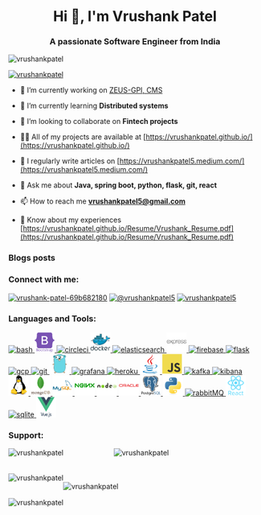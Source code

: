 <!-- <h1 align="center">Hi there 👋</h1>
<p align="center">
Hi I am Vrushank Patel, a 23 years old Developer living in Bangalore, India. I am a
Software Engineer, currently working with awesome folks at Capsystematic Technologies.
Have a look at my <a target="_blank" class="linkcapt" href="https://drive.google.com/file/d/1U4kgD_iQKGULBrF1_p95vrByx-blLveb/view?usp=sharing">Resume</a>, <a class="linkcapt" href="#works">Projects</a>, <a class="linkcapt" href="#services">Skills</a> or just connect with me on <a class="linkcapt" target="_blank"
href="https://www.linkedin.com/in/vrushank-patel-69b682180/">LinkedIn</a>. I am always excited to put lots of energy and enthusiasm into open source domain. also, I really love to do business with like minded people, lets discuss over coffee. Want to chat? Get in touch by dropping me an <a class="linkcapt" href="mailto:vrushankpatel5@gmail.com">Email</a>
</p>

## Social

[![LinkedIn Badge](https://img.shields.io/badge/LinkedIn-Profile-informational?style=flat&logo=linkedin&logoColor=white&color=0D76A8)](https://www.linkedin.com/in/vrushank-patel-69b682180/)

## 💼 Skills

![](https://img.shields.io/badge/Code-Java-informational?style=flat&logo=Java&logoColor=white&color=4AB197)
![](https://img.shields.io/badge/Code-Python-informational?style=flat&logo=Python&logoColor=white&color=4AB197)
![](https://img.shields.io/badge/Code-Javascript-informational?style=flat&logo=Javascript&logoColor=white&color=4AB197)
![](https://img.shields.io/badge/Code-TypeScript-informational?style=flat&logo=TypeScript&logoColor=white&color=4AB197)
![](https://img.shields.io/badge/Code-SpringBoot-informational?style=flat&logo=Spring&logoColor=white&color=4AB197)
![](https://img.shields.io/badge/Code-Hibernate-information?style=flat&logo=Hibernate&logoColor=white&color=4AB197)
![](https://img.shields.io/badge/Code-Django-information?style=flat&logo=Django&logoColor=white&color=4AB197)
![](https://img.shields.io/badge/Code-Flask-information?style=flat&logo=Flask&logoColor=white&color=4AB197)
![](https://img.shields.io/badge/Code-React-information?style=flat&logo=React&logoColor=white&color=4AB197)
![](https://img.shields.io/badge/Code-MySQL-informational?style=flat&logo=MySQL&logoColor=white&color=4AB197)
![](https://img.shields.io/badge/Code-MongoDB-informational?style=flat&logo=MongoDB&logoColor=white&color=4AB197)
![](https://img.shields.io/badge/Code-Git-informational?style=flat&logo=Git&logoColor=white&color=4AB197)
![](https://img.shields.io/badge/Code-Docker-informational?style=flat&logo=Docker&logoColor=white&color=4AB197)

[![Vrushank's github stats](https://github-readme-stats.vercel.app/api?username=VrushankPatel&count_private=true&show_icons=true&line_height=40&theme=dracula&include_all_commits=true)](https://github.com/VrushankPatel/github-readme-stats)
 -->
<h1 align="center">Hi 👋, I'm Vrushank Patel</h1>
<h3 align="center">A passionate Software Engineer from India</h3>

<p align="left"> <img src="https://komarev.com/ghpvc/?username=vrushankpatel&label=Profile%20views&color=0e75b6&style=flat" alt="vrushankpatel" /> </p>

<p align="left"> <a href="https://github.com/ryo-ma/github-profile-trophy"><img src="https://github-profile-trophy.vercel.app/?username=vrushankpatel" alt="vrushankpatel" /></a> </p>

- 🔭 I’m currently working on [ZEUS-GPI, CMS](https://capsys-europe.com/zeus-gpi)

- 🌱 I’m currently learning **Distributed systems**

- 👯 I’m looking to collaborate on **Fintech projects**

- 👨‍💻 All of my projects are available at [https://vrushankpatel.github.io/](https://vrushankpatel.github.io/)

- 📝 I regularly write articles on [https://vrushankpatel5.medium.com/](https://vrushankpatel5.medium.com/)

- 💬 Ask me about **Java, spring boot, python, flask, git, react**

- 📫 How to reach me **vrushankpatel5@gmail.com**

- 📄 Know about my experiences [https://vrushankpatel.github.io/Resume/Vrushank_Resume.pdf](https://vrushankpatel.github.io/Resume/Vrushank_Resume.pdf)

### Blogs posts
<!-- BLOG-POST-LIST:START -->
<!-- BLOG-POST-LIST:END -->

<h3 align="left">Connect with me:</h3>
<p align="left">
<a href="https://linkedin.com/in/vrushank-patel-69b682180" target="blank"><img align="center" src="https://raw.githubusercontent.com/rahuldkjain/github-profile-readme-generator/master/src/images/icons/Social/linked-in-alt.svg" alt="vrushank-patel-69b682180" height="30" width="40" /></a>
<a href="https://medium.com/@vrushankpatel5" target="blank"><img align="center" src="https://raw.githubusercontent.com/rahuldkjain/github-profile-readme-generator/master/src/images/icons/Social/medium.svg" alt="@vrushankpatel5" height="30" width="40" /></a>
<a href="https://www.hackerrank.com/vrushankpatel5" target="blank"><img align="center" src="https://raw.githubusercontent.com/rahuldkjain/github-profile-readme-generator/master/src/images/icons/Social/hackerrank.svg" alt="vrushankpatel5" height="30" width="40" /></a>
</p>

<h3 align="left">Languages and Tools:</h3>
<p align="left"> <a href="https://www.gnu.org/software/bash/" target="_blank" rel="noreferrer"> <img src="https://www.vectorlogo.zone/logos/gnu_bash/gnu_bash-icon.svg" alt="bash" width="40" height="40"/> </a> <a href="https://getbootstrap.com" target="_blank" rel="noreferrer"> <img src="https://raw.githubusercontent.com/devicons/devicon/master/icons/bootstrap/bootstrap-plain-wordmark.svg" alt="bootstrap" width="40" height="40"/> </a> <a href="https://circleci.com" target="_blank" rel="noreferrer"> <img src="https://www.vectorlogo.zone/logos/circleci/circleci-icon.svg" alt="circleci" width="40" height="40"/> </a> <a href="https://www.docker.com/" target="_blank" rel="noreferrer"> <img src="https://raw.githubusercontent.com/devicons/devicon/master/icons/docker/docker-original-wordmark.svg" alt="docker" width="40" height="40"/> </a> <a href="https://www.elastic.co" target="_blank" rel="noreferrer"> <img src="https://www.vectorlogo.zone/logos/elastic/elastic-icon.svg" alt="elasticsearch" width="40" height="40"/> </a> <a href="https://expressjs.com" target="_blank" rel="noreferrer"> <img src="https://raw.githubusercontent.com/devicons/devicon/master/icons/express/express-original-wordmark.svg" alt="express" width="40" height="40"/> </a> <a href="https://firebase.google.com/" target="_blank" rel="noreferrer"> <img src="https://www.vectorlogo.zone/logos/firebase/firebase-icon.svg" alt="firebase" width="40" height="40"/> </a> <a href="https://flask.palletsprojects.com/" target="_blank" rel="noreferrer"> <img src="https://www.vectorlogo.zone/logos/pocoo_flask/pocoo_flask-icon.svg" alt="flask" width="40" height="40"/> </a> <a href="https://cloud.google.com" target="_blank" rel="noreferrer"> <img src="https://www.vectorlogo.zone/logos/google_cloud/google_cloud-icon.svg" alt="gcp" width="40" height="40"/> </a> <a href="https://git-scm.com/" target="_blank" rel="noreferrer"> <img src="https://www.vectorlogo.zone/logos/git-scm/git-scm-icon.svg" alt="git" width="40" height="40"/> </a> <a href="https://golang.org" target="_blank" rel="noreferrer"> <img src="https://raw.githubusercontent.com/devicons/devicon/master/icons/go/go-original.svg" alt="go" width="40" height="40"/> </a> <a href="https://grafana.com" target="_blank" rel="noreferrer"> <img src="https://www.vectorlogo.zone/logos/grafana/grafana-icon.svg" alt="grafana" width="40" height="40"/> </a> <a href="https://heroku.com" target="_blank" rel="noreferrer"> <img src="https://www.vectorlogo.zone/logos/heroku/heroku-icon.svg" alt="heroku" width="40" height="40"/> </a> <a href="https://www.java.com" target="_blank" rel="noreferrer"> <img src="https://raw.githubusercontent.com/devicons/devicon/master/icons/java/java-original.svg" alt="java" width="40" height="40"/> </a> <a href="https://developer.mozilla.org/en-US/docs/Web/JavaScript" target="_blank" rel="noreferrer"> <img src="https://raw.githubusercontent.com/devicons/devicon/master/icons/javascript/javascript-original.svg" alt="javascript" width="40" height="40"/> </a> <a href="https://kafka.apache.org/" target="_blank" rel="noreferrer"> <img src="https://www.vectorlogo.zone/logos/apache_kafka/apache_kafka-icon.svg" alt="kafka" width="40" height="40"/> </a> <a href="https://www.elastic.co/kibana" target="_blank" rel="noreferrer"> <img src="https://www.vectorlogo.zone/logos/elasticco_kibana/elasticco_kibana-icon.svg" alt="kibana" width="40" height="40"/> </a> <a href="https://www.linux.org/" target="_blank" rel="noreferrer"> <img src="https://raw.githubusercontent.com/devicons/devicon/master/icons/linux/linux-original.svg" alt="linux" width="40" height="40"/> </a> <a href="https://www.mongodb.com/" target="_blank" rel="noreferrer"> <img src="https://raw.githubusercontent.com/devicons/devicon/master/icons/mongodb/mongodb-original-wordmark.svg" alt="mongodb" width="40" height="40"/> </a> <a href="https://www.mysql.com/" target="_blank" rel="noreferrer"> <img src="https://raw.githubusercontent.com/devicons/devicon/master/icons/mysql/mysql-original-wordmark.svg" alt="mysql" width="40" height="40"/> </a> <a href="https://www.nginx.com" target="_blank" rel="noreferrer"> <img src="https://raw.githubusercontent.com/devicons/devicon/master/icons/nginx/nginx-original.svg" alt="nginx" width="40" height="40"/> </a> <a href="https://nodejs.org" target="_blank" rel="noreferrer"> <img src="https://raw.githubusercontent.com/devicons/devicon/master/icons/nodejs/nodejs-original-wordmark.svg" alt="nodejs" width="40" height="40"/> </a> <a href="https://www.oracle.com/" target="_blank" rel="noreferrer"> <img src="https://raw.githubusercontent.com/devicons/devicon/master/icons/oracle/oracle-original.svg" alt="oracle" width="40" height="40"/> </a> <a href="https://www.postgresql.org" target="_blank" rel="noreferrer"> <img src="https://raw.githubusercontent.com/devicons/devicon/master/icons/postgresql/postgresql-original-wordmark.svg" alt="postgresql" width="40" height="40"/> </a> <a href="https://www.python.org" target="_blank" rel="noreferrer"> <img src="https://raw.githubusercontent.com/devicons/devicon/master/icons/python/python-original.svg" alt="python" width="40" height="40"/> </a> <a href="https://www.rabbitmq.com" target="_blank" rel="noreferrer"> <img src="https://www.vectorlogo.zone/logos/rabbitmq/rabbitmq-icon.svg" alt="rabbitMQ" width="40" height="40"/> </a> <a href="https://reactjs.org/" target="_blank" rel="noreferrer"> <img src="https://raw.githubusercontent.com/devicons/devicon/master/icons/react/react-original-wordmark.svg" alt="react" width="40" height="40"/> </a> <a href="https://www.sqlite.org/" target="_blank" rel="noreferrer"> <img src="https://www.vectorlogo.zone/logos/sqlite/sqlite-icon.svg" alt="sqlite" width="40" height="40"/> </a> <a href="https://vuejs.org/" target="_blank" rel="noreferrer"> <img src="https://raw.githubusercontent.com/devicons/devicon/master/icons/vuejs/vuejs-original-wordmark.svg" alt="vuejs" width="40" height="40"/> </a> </p>

<h3 align="left">Support:</h3>
<p><a href="https://www.buymeacoffee.com/vrushankpatel"> <img align="left" src="https://cdn.buymeacoffee.com/buttons/v2/default-yellow.png" height="50" width="210" alt="vrushankpatel" /></a><a href="https://ko-fi.com/vrushankpatel"> <img align="left" src="https://cdn.ko-fi.com/cdn/kofi3.png?v=3" height="50" width="210" alt="vrushankpatel" /></a></p><br><br>

<p><img align="left" src="https://github-readme-stats.vercel.app/api/top-langs?username=vrushankpatel&show_icons=true&locale=en&layout=compact" alt="vrushankpatel" /></p>

<p>&nbsp;<img align="center" src="https://github-readme-stats.vercel.app/api?username=vrushankpatel&show_icons=true&locale=en" alt="vrushankpatel" /></p>

<p><img align="center" src="https://github-readme-streak-stats.herokuapp.com/?user=vrushankpatel&" alt="vrushankpatel" /></p>
